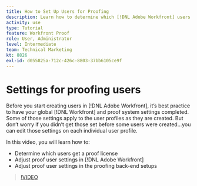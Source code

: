 ```yaml
---
title: How to Set Up Users for Proofing
description: Learn how to determine which [!DNL Adobe Workfront] users get a proofing license, then adjust user settings in both [!DNL Workfront] and the back-end settings.
activity: use
type: Tutorial
feature: Workfront Proof
role: User, Administrator
level: Intermediate
team: Technical Marketing
kt: 8826
exl-id: d055825a-712c-426c-8803-37bb6105ce9f
---
```

# Settings for proofing users

Before you start creating users in [!DNL Adobe Workfront], it’s best practice to have your global [!DNL Workfront] and proof system settings completed. Some of those settings apply to the user profiles as they are created. But don’t worry if you didn’t get those set before some users were created...you can edit those settings on each individual user profile.


In this video, you will learn how to:

* Determine which users get a proof license
* Adjust proof user settings in [!DNL Adobe Workfront]
* Adjust proof user settings in the proofing back-end setups

>[!VIDEO](https://video.tv.adobe.com/v/335126/?quality=12)

<!--
Lean More URLs
-->

